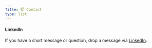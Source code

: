 ```yaml
---
Title: 📫 Contact
type: list
---
```



#### LinkedIn
If you have a short message or question, drop a message via [LinkedIn](https://www.linkedin.com/in/noe-vernier).
